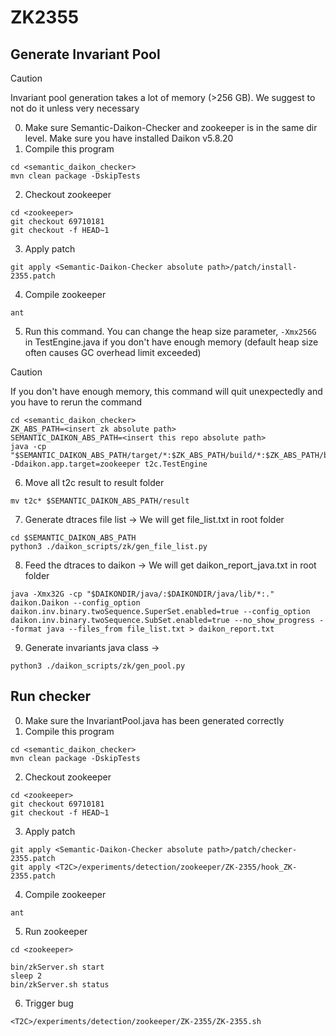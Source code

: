 # ZK2355

## Generate Invariant Pool
> [!CAUTION]  
> Invariant pool generation takes a lot of memory (>256 GB). We suggest to not do it unless very necessary

0. Make sure Semantic-Daikon-Checker and zookeeper is in the same dir level. Make sure you have installed Daikon v5.8.20
1. Compile this program
```
cd <semantic_daikon_checker>
mvn clean package -DskipTests
```
2. Checkout zookeeper
```
cd <zookeeper>
git checkout 69710181
git checkout -f HEAD~1
```
3. Apply patch
```
git apply <Semantic-Daikon-Checker absolute path>/patch/install-2355.patch
```
4. Compile zookeeper
```
ant
```
5. Run this command. You can change the heap size parameter, `-Xmx256G` in TestEngine.java if you don't have enough memory (default heap size often causes GC overhead limit exceeded)
> [!CAUTION]  
> If you don't have enough memory, this command will quit unexpectedly and you have to rerun the command
```
cd <semantic_daikon_checker>
ZK_ABS_PATH=<insert zk absolute path>
SEMANTIC_DAIKON_ABS_PATH=<insert this repo absolute path>
java -cp "$SEMANTIC_DAIKON_ABS_PATH/target/*:$ZK_ABS_PATH/build/*:$ZK_ABS_PATH/build/lib/*" -Ddaikon.app.target=zookeeper t2c.TestEngine
```
6. Move all t2c result to result folder
```
mv t2c* $SEMANTIC_DAIKON_ABS_PATH/result
```
7. Generate dtraces file list -> We will get file_list.txt in <Semantic-Daikon-Checker> root folder
```
cd $SEMANTIC_DAIKON_ABS_PATH
python3 ./daikon_scripts/zk/gen_file_list.py
```
8. Feed the dtraces to daikon -> We will get daikon_report_java.txt in <Semantic-Daikon-Checker> root folder
```
java -Xmx32G -cp "$DAIKONDIR/java/:$DAIKONDIR/java/lib/*:." daikon.Daikon --config_option daikon.inv.binary.twoSequence.SuperSet.enabled=true --config_option daikon.inv.binary.twoSequence.SubSet.enabled=true --no_show_progress --format java --files_from file_list.txt > daikon_report.txt
```
9. Generate invariants java class -> 
```
python3 ./daikon_scripts/zk/gen_pool.py
```

## Run checker
0. Make sure the InvariantPool.java has been generated correctly
1. Compile this program
```
cd <semantic_daikon_checker>
mvn clean package -DskipTests
```
2. Checkout zookeeper
```
cd <zookeeper>
git checkout 69710181
git checkout -f HEAD~1
```
3. Apply patch
```
git apply <Semantic-Daikon-Checker absolute path>/patch/checker-2355.patch
git apply <T2C>/experiments/detection/zookeeper/ZK-2355/hook_ZK-2355.patch
```
4. Compile zookeeper
```
ant
```
5. Run zookeeper
```
cd <zookeeper>

bin/zkServer.sh start
sleep 2
bin/zkServer.sh status
```
6. Trigger bug
```
<T2C>/experiments/detection/zookeeper/ZK-2355/ZK-2355.sh
```